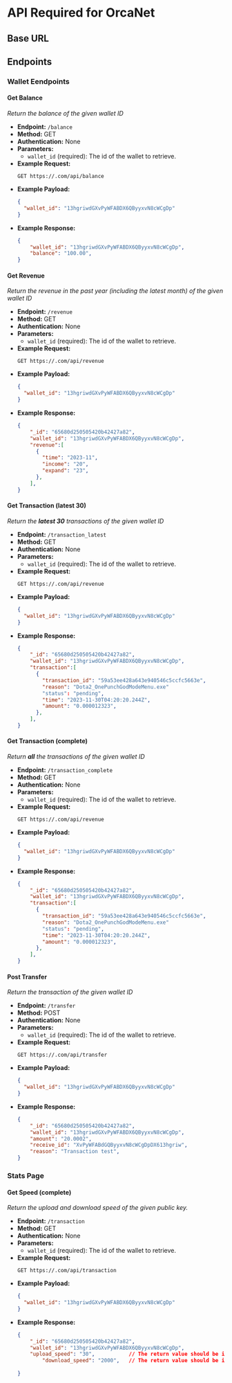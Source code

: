 # API Required for OrcaNet

## Base URL

## Endpoints

### Wallet Eendpoints
#### Get Balance
*Return the balance of the given wallet ID*
- **Endpoint:** `/balance`
- **Method:** GET
- **Authentication:** None
- **Parameters:**
  - `wallet_id` (required): The id of the wallet to retrieve.
- **Example Request:**
    ```
    GET https://.com/api/balance
    ```
- **Example Payload:**
    ```json
    {
      "wallet_id": "13hgriwdGXvPyWFABDX6QByyxvN8cWCgDp"
    }
- **Example Response:**
    ```json
    {
        "wallet_id": "13hgriwdGXvPyWFABDX6QByyxvN8cWCgDp",
        "balance": "100.00",
    }
    ```
#### Get Revenue
*Return the revenue in the past year (including the latest month) of the given wallet ID*
- **Endpoint:** `/revenue`
- **Method:** GET
- **Authentication:** None
- **Parameters:**
  - `wallet_id` (required): The id of the wallet to retrieve.
- **Example Request:**
    ```
    GET https://.com/api/revenue
    ```
- **Example Payload:**
    ```json
    {
      "wallet_id": "13hgriwdGXvPyWFABDX6QByyxvN8cWCgDp"
    }
- **Example Response:**
    ```json
    {
        "_id": "65680d250505420b42427a82",
        "wallet_id": "13hgriwdGXvPyWFABDX6QByyxvN8cWCgDp",
        "revenue":[
          {
            "time": "2023-11",
            "income": "20",
            "expand": "23",
          },
        ],
    }
    ```
#### Get Transaction (latest 30)
*Return the **latest 30** transactions of the given wallet ID*
- **Endpoint:** `/transaction_latest`
- **Method:** GET
- **Authentication:** None
- **Parameters:**
  - `wallet_id` (required): The id of the wallet to retrieve.
- **Example Request:**
    ```
    GET https://.com/api/revenue
    ```
- **Example Payload:**
    ```json
    {
      "wallet_id": "13hgriwdGXvPyWFABDX6QByyxvN8cWCgDp"
    }
- **Example Response:**
    ```json
    {
        "_id": "65680d250505420b42427a82",
        "wallet_id": "13hgriwdGXvPyWFABDX6QByyxvN8cWCgDp",
        "transaction":[
          {
            "transaction_id": "59a53ee428a643e940546c5ccfc5663e",
            "reason": "Dota2_OnePunchGodModeMenu.exe"
            "status": "pending",
            "time": "2023-11-30T04:20:20.244Z",
            "amount": "0.000012323",
          },
        ],
    }
    ```

#### Get Transaction (complete)
*Return **all** the transactions of the given wallet ID*
- **Endpoint:** `/transaction_complete`
- **Method:** GET
- **Authentication:** None
- **Parameters:**
  - `wallet_id` (required): The id of the wallet to retrieve.
- **Example Request:**
    ```
    GET https://.com/api/revenue
    ```
- **Example Payload:**
    ```json
    {
      "wallet_id": "13hgriwdGXvPyWFABDX6QByyxvN8cWCgDp"
    }
- **Example Response:**
    ```json
    {
        "_id": "65680d250505420b42427a82",
        "wallet_id": "13hgriwdGXvPyWFABDX6QByyxvN8cWCgDp",
        "transaction":[
          {
            "transaction_id": "59a53ee428a643e940546c5ccfc5663e",
            "reason": "Dota2_OnePunchGodModeMenu.exe"
            "status": "pending",
            "time": "2023-11-30T04:20:20.244Z",
            "amount": "0.000012323",
          },
        ],
    }
    ```

#### Post Transfer
*Return the transaction of the given wallet ID*
- **Endpoint:** `/transfer`
- **Method:** POST
- **Authentication:** None
- **Parameters:**
  - `wallet_id` (required): The id of the wallet to retrieve.
- **Example Request:**
    ```
    GET https://.com/api/transfer
    ```
- **Example Payload:**
    ```json
    {
      "wallet_id": "13hgriwdGXvPyWFABDX6QByyxvN8cWCgDp"
    }
- **Example Response:**
    ```json
    {
        "_id": "65680d250505420b42427a82",
        "wallet_id": "13hgriwdGXvPyWFABDX6QByyxvN8cWCgDp",
        "amount": "20.0002",
        "receive_id": "XvPyWFABdGQByyxvN8cWCgDpDX613hgriw",
        "reason": "Transaction test",
    }
    ```

### Stats Page
#### Get Speed (complete)
*Return the upload and download speed of the given public key.*
- **Endpoint:** `/transaction`
- **Method:** GET
- **Authentication:** None
- **Parameters:**
  - `wallet_id` (required): The id of the wallet to retrieve.
- **Example Request:**
    ```
    GET https://.com/api/transaction
    ```
- **Example Payload:**
    ```json
    {
      "wallet_id": "13hgriwdGXvPyWFABDX6QByyxvN8cWCgDp"
    }
- **Example Response:**
    ```json
    {
        "_id": "65680d250505420b42427a82",
        "wallet_id": "13hgriwdGXvPyWFABDX6QByyxvN8cWCgDp",
        "upload_speed": "30", 			// The return value should be in Kb/s
    		"download_speed": "2000",  	// The return value should be in Kb/s
        
    }
    ```
